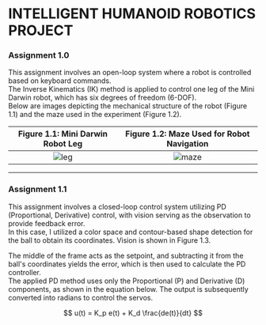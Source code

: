 # INTELLIGENT HUMANOID ROBOTICS PROJECT

### Assignment 1.0
This assignment involves an open-loop system where a robot is controlled based on keyboard commands.  
The Inverse Kinematics (IK) method is applied to control one leg of the Mini Darwin robot, which has six degrees of freedom (6-DOF).  
Below are images depicting the mechanical structure of the robot (Figure 1.1) and the maze used in the experiment (Figure 1.2).

| **Figure 1.1: Mini Darwin Robot Leg** | **Figure 1.2: Maze Used for Robot Navigation** |
|:--------------------------------------:|:---------------------------------------------:|
| ![leg](https://github.com/user-attachments/assets/7fc8b985-e32f-465d-8ddc-ea9c76b6d44f) | ![maze](https://github.com/user-attachments/assets/814dc8d0-cae9-41fa-9520-87b2540903fd) |

---

### Assignment 1.1
This assignment involves a closed-loop control system utilizing PD (Proportional, Derivative) control, with vision serving as the observation to provide feedback error.  
In this case, I utilized a color space and contour-based shape detection for the ball to obtain its coordinates. Vision is shown in Figure 1.3.  

The middle of the frame acts as the setpoint, and subtracting it from the ball's coordinates yields the error, which is then used to calculate the PD controller.  
The applied PD method uses only the Proportional (P) and Derivative (D) components, as shown in the equation below. The output is subsequently converted into radians to control the servos.

$$
u(t) = K_p e(t) + K_d \frac{de(t)}{dt}
$$
